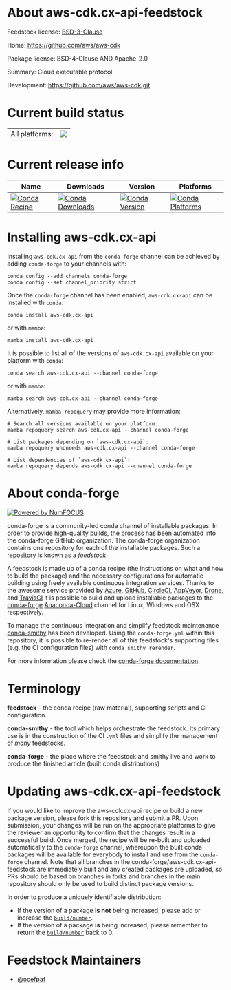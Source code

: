 About aws-cdk.cx-api-feedstock
==============================

Feedstock license: [BSD-3-Clause](https://github.com/conda-forge/aws-cdk.cx-api-feedstock/blob/main/LICENSE.txt)

Home: https://github.com/aws/aws-cdk

Package license: BSD-4-Clause AND Apache-2.0

Summary: Cloud executable protocol

Development: https://github.com/aws/aws-cdk.git

Current build status
====================


<table><tr><td>All platforms:</td>
    <td>
      <a href="https://dev.azure.com/conda-forge/feedstock-builds/_build/latest?definitionId=19938&branchName=main">
        <img src="https://dev.azure.com/conda-forge/feedstock-builds/_apis/build/status/aws-cdk.cx-api-feedstock?branchName=main">
      </a>
    </td>
  </tr>
</table>

Current release info
====================

| Name | Downloads | Version | Platforms |
| --- | --- | --- | --- |
| [![Conda Recipe](https://img.shields.io/badge/recipe-aws--cdk.cx--api-green.svg)](https://anaconda.org/conda-forge/aws-cdk.cx-api) | [![Conda Downloads](https://img.shields.io/conda/dn/conda-forge/aws-cdk.cx-api.svg)](https://anaconda.org/conda-forge/aws-cdk.cx-api) | [![Conda Version](https://img.shields.io/conda/vn/conda-forge/aws-cdk.cx-api.svg)](https://anaconda.org/conda-forge/aws-cdk.cx-api) | [![Conda Platforms](https://img.shields.io/conda/pn/conda-forge/aws-cdk.cx-api.svg)](https://anaconda.org/conda-forge/aws-cdk.cx-api) |

Installing aws-cdk.cx-api
=========================

Installing `aws-cdk.cx-api` from the `conda-forge` channel can be achieved by adding `conda-forge` to your channels with:

```
conda config --add channels conda-forge
conda config --set channel_priority strict
```

Once the `conda-forge` channel has been enabled, `aws-cdk.cx-api` can be installed with `conda`:

```
conda install aws-cdk.cx-api
```

or with `mamba`:

```
mamba install aws-cdk.cx-api
```

It is possible to list all of the versions of `aws-cdk.cx-api` available on your platform with `conda`:

```
conda search aws-cdk.cx-api --channel conda-forge
```

or with `mamba`:

```
mamba search aws-cdk.cx-api --channel conda-forge
```

Alternatively, `mamba repoquery` may provide more information:

```
# Search all versions available on your platform:
mamba repoquery search aws-cdk.cx-api --channel conda-forge

# List packages depending on `aws-cdk.cx-api`:
mamba repoquery whoneeds aws-cdk.cx-api --channel conda-forge

# List dependencies of `aws-cdk.cx-api`:
mamba repoquery depends aws-cdk.cx-api --channel conda-forge
```


About conda-forge
=================

[![Powered by
NumFOCUS](https://img.shields.io/badge/powered%20by-NumFOCUS-orange.svg?style=flat&colorA=E1523D&colorB=007D8A)](https://numfocus.org)

conda-forge is a community-led conda channel of installable packages.
In order to provide high-quality builds, the process has been automated into the
conda-forge GitHub organization. The conda-forge organization contains one repository
for each of the installable packages. Such a repository is known as a *feedstock*.

A feedstock is made up of a conda recipe (the instructions on what and how to build
the package) and the necessary configurations for automatic building using freely
available continuous integration services. Thanks to the awesome service provided by
[Azure](https://azure.microsoft.com/en-us/services/devops/), [GitHub](https://github.com/),
[CircleCI](https://circleci.com/), [AppVeyor](https://www.appveyor.com/),
[Drone](https://cloud.drone.io/welcome), and [TravisCI](https://travis-ci.com/)
it is possible to build and upload installable packages to the
[conda-forge](https://anaconda.org/conda-forge) [Anaconda-Cloud](https://anaconda.org/)
channel for Linux, Windows and OSX respectively.

To manage the continuous integration and simplify feedstock maintenance
[conda-smithy](https://github.com/conda-forge/conda-smithy) has been developed.
Using the ``conda-forge.yml`` within this repository, it is possible to re-render all of
this feedstock's supporting files (e.g. the CI configuration files) with ``conda smithy rerender``.

For more information please check the [conda-forge documentation](https://conda-forge.org/docs/).

Terminology
===========

**feedstock** - the conda recipe (raw material), supporting scripts and CI configuration.

**conda-smithy** - the tool which helps orchestrate the feedstock.
                   Its primary use is in the construction of the CI ``.yml`` files
                   and simplify the management of *many* feedstocks.

**conda-forge** - the place where the feedstock and smithy live and work to
                  produce the finished article (built conda distributions)


Updating aws-cdk.cx-api-feedstock
=================================

If you would like to improve the aws-cdk.cx-api recipe or build a new
package version, please fork this repository and submit a PR. Upon submission,
your changes will be run on the appropriate platforms to give the reviewer an
opportunity to confirm that the changes result in a successful build. Once
merged, the recipe will be re-built and uploaded automatically to the
`conda-forge` channel, whereupon the built conda packages will be available for
everybody to install and use from the `conda-forge` channel.
Note that all branches in the conda-forge/aws-cdk.cx-api-feedstock are
immediately built and any created packages are uploaded, so PRs should be based
on branches in forks and branches in the main repository should only be used to
build distinct package versions.

In order to produce a uniquely identifiable distribution:
 * If the version of a package **is not** being increased, please add or increase
   the [``build/number``](https://docs.conda.io/projects/conda-build/en/latest/resources/define-metadata.html#build-number-and-string).
 * If the version of a package **is** being increased, please remember to return
   the [``build/number``](https://docs.conda.io/projects/conda-build/en/latest/resources/define-metadata.html#build-number-and-string)
   back to 0.

Feedstock Maintainers
=====================

* [@ocefpaf](https://github.com/ocefpaf/)

